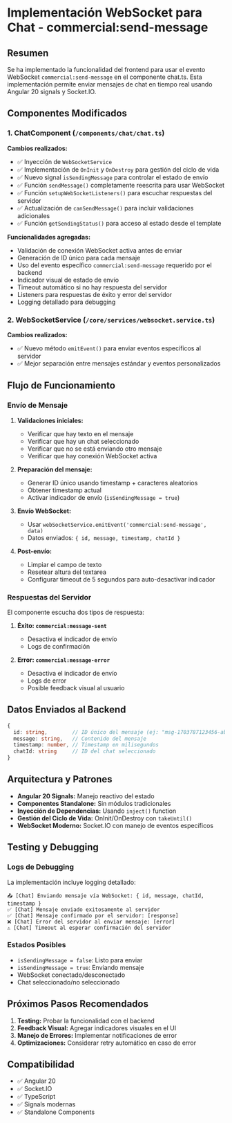 # Implementación WebSocket para Chat - commercial:send-message

## Resumen

Se ha implementado la funcionalidad del frontend para usar el evento WebSocket `commercial:send-message` en el componente chat.ts. Esta implementación permite enviar mensajes de chat en tiempo real usando Angular 20 signals y Socket.IO.

## Componentes Modificados

### 1. ChatComponent (`/components/chat/chat.ts`)

**Cambios realizados:**
- ✅ Inyección de `WebSocketService`
- ✅ Implementación de `OnInit` y `OnDestroy` para gestión del ciclo de vida
- ✅ Nuevo signal `isSendingMessage` para controlar el estado de envío
- ✅ Función `sendMessage()` completamente reescrita para usar WebSocket
- ✅ Función `setupWebSocketListeners()` para escuchar respuestas del servidor
- ✅ Actualización de `canSendMessage()` para incluir validaciones adicionales
- ✅ Función `getSendingStatus()` para acceso al estado desde el template

**Funcionalidades agregadas:**
- Validación de conexión WebSocket activa antes de enviar
- Generación de ID único para cada mensaje
- Uso del evento específico `commercial:send-message` requerido por el backend
- Indicador visual de estado de envío
- Timeout automático si no hay respuesta del servidor
- Listeners para respuestas de éxito y error del servidor
- Logging detallado para debugging

### 2. WebSocketService (`/core/services/websocket.service.ts`)

**Cambios realizados:**
- ✅ Nuevo método `emitEvent()` para enviar eventos específicos al servidor
- ✅ Mejor separación entre mensajes estándar y eventos personalizados

## Flujo de Funcionamiento

### Envío de Mensaje

1. **Validaciones iniciales:**
   - Verificar que hay texto en el mensaje
   - Verificar que hay un chat seleccionado
   - Verificar que no se está enviando otro mensaje
   - Verificar que hay conexión WebSocket activa

2. **Preparación del mensaje:**
   - Generar ID único usando timestamp + caracteres aleatorios
   - Obtener timestamp actual
   - Activar indicador de envío (`isSendingMessage = true`)

3. **Envío WebSocket:**
   - Usar `webSocketService.emitEvent('commercial:send-message', data)`
   - Datos enviados: `{ id, message, timestamp, chatId }`

4. **Post-envío:**
   - Limpiar el campo de texto
   - Resetear altura del textarea
   - Configurar timeout de 5 segundos para auto-desactivar indicador

### Respuestas del Servidor

El componente escucha dos tipos de respuesta:

1. **Éxito: `commercial:message-sent`**
   - Desactiva el indicador de envío
   - Logs de confirmación

2. **Error: `commercial:message-error`**
   - Desactiva el indicador de envío
   - Logs de error
   - Posible feedback visual al usuario

## Datos Enviados al Backend

```typescript
{
  id: string,        // ID único del mensaje (ej: "msg-1703787123456-abc123def")
  message: string,   // Contenido del mensaje
  timestamp: number, // Timestamp en milisegundos
  chatId: string     // ID del chat seleccionado
}
```

## Arquitectura y Patrones

- **Angular 20 Signals:** Manejo reactivo del estado
- **Componentes Standalone:** Sin módulos tradicionales
- **Inyección de Dependencias:** Usando `inject()` function
- **Gestión del Ciclo de Vida:** OnInit/OnDestroy con `takeUntil()`
- **WebSocket Moderno:** Socket.IO con manejo de eventos específicos

## Testing y Debugging

### Logs de Debugging

La implementación incluye logging detallado:

```
📤 [Chat] Enviando mensaje vía WebSocket: { id, message, chatId, timestamp }
✅ [Chat] Mensaje enviado exitosamente al servidor
✅ [Chat] Mensaje confirmado por el servidor: [response]
❌ [Chat] Error del servidor al enviar mensaje: [error]
⚠️ [Chat] Timeout al esperar confirmación del servidor
```

### Estados Posibles

- `isSendingMessage = false`: Listo para enviar
- `isSendingMessage = true`: Enviando mensaje
- WebSocket conectado/desconectado
- Chat seleccionado/no seleccionado

## Próximos Pasos Recomendados

1. **Testing:** Probar la funcionalidad con el backend
2. **Feedback Visual:** Agregar indicadores visuales en el UI
3. **Manejo de Errores:** Implementar notificaciones de error
4. **Optimizaciones:** Considerar retry automático en caso de error

## Compatibilidad

- ✅ Angular 20
- ✅ Socket.IO
- ✅ TypeScript
- ✅ Signals modernas
- ✅ Standalone Components
